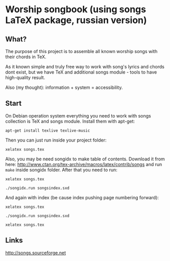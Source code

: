 # Worship songbook (using songs LaTeX package, russian version)

## What?

The purpose of this project is to assemble all known worship songs with their chords in TeX.

As it known simple and truly free way to work with song's lyrics and chords dont exist, but we have TeX and additional songs module - tools to have high-quality result.

Also (my thought): information + system = accessibility.

## Start

On Debian operation system everything you need to work with songs collection is TeX and songs module. Install them with apt-get:

`apt-get install texlive texlive-music`

Then you can just run inside your project folder:

`xelatex songs.tex`

Also, you may be need songidx to make table of contents. Download it from here: http://www.ctan.org/tex-archive/macros/latex/contrib/songs and run `make` inside songidx folder. After that you need to run:

`xelatex songs.tex`

`./songidx.run songsindex.sxd`

And again with index (be cause index pushing page numbering forward):

`xelatex songs.tex`

`./songidx.run songsindex.sxd`

`xelatex songs.tex`

## Links

http://songs.sourceforge.net
